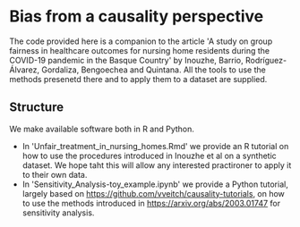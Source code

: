 # Bias from a causality perspective
The code provided here is a companion to the article 
'A study on group fairness in healthcare outcomes for nursing home residents during the COVID-19 pandemic in the Basque Country' by Inouzhe, Barrio,
Rodríguez-Álvarez, Gordaliza, Bengoechea and Quintana. All the tools to use the methods presenetd there and to apply them to a dataset are supplied.
## Structure
We make available software both in R and Python. 
-  In 'Unfair_treatment_in_nursing_homes.Rmd' we provide an R tutorial on how to use the procedures introduced in Inouzhe et al on a synthetic dataset.
We hope taht this will allow any interested practironer to apply it to their own data.
-  In 'Sensitivity_Analysis-toy_example.ipynb' we provide a Python tutorial, largely based on https://github.com/vveitch/causality-tutorials, on how to
use the methods introduced in https://arxiv.org/abs/2003.01747 for sensitivity analysis.
